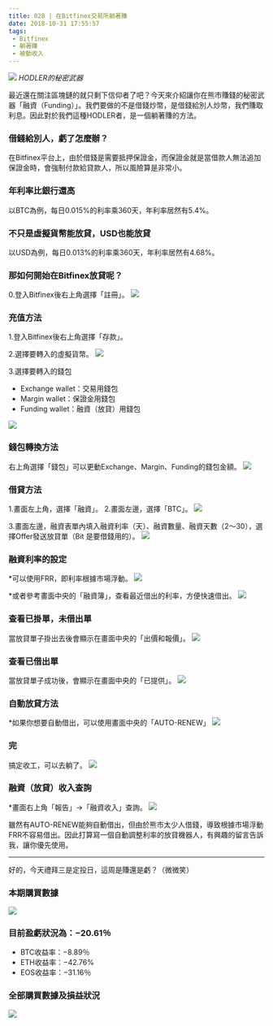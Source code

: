 ```yaml
---
title: 028 | 在Bitfinex交易所躺著賺
date: 2018-10-31 17:55:57
tags:
 - Bitfinex
 - 躺著賺
 - 被動收入
---
```

![](https://firebasestorage.googleapis.com/v0/b/blog-1f60b.appspot.com/o/28.gif?alt=media&token=46fd9f6f-2e45-4dc3-9305-de183b84d8ec)
*HODLER的秘密武器*

最近還在關注區塊鏈的就只剩下信仰者了吧？今天來介紹讓你在熊市賺錢的秘密武器「融資（Funding）」。我們要做的不是借錢炒幣，是借錢給別人炒幣，我們賺取利息。因此對於我們這種HODLER者，是一個躺著賺的方法。

### 借錢給別人，虧了怎麼辦？
在Bitfinex平台上，由於借錢是需要抵押保證金，而保證金就是當借款人無法追加保證金時，會強制付款給貸款人，所以風險算是非常小。

### 年利率比銀行還高
以BTC為例，每日0.015%的利率乘360天，年利率居然有5.4%。

### 不只是虛擬貨幣能放貸，USD也能放貸
以USD為例，每日0.013%的利率乘360天，年利率居然有4.68%。

### 那如何開始在Bitfinex放貸呢？
0.登入Bitfinex後右上角選擇「註冊」。
![](https://firebasestorage.googleapis.com/v0/b/blog-1f60b.appspot.com/o/028-p1.png?alt=media&token=507ba0aa-a2c7-41df-9b20-af7cd217ceba)

### 充值方法
1.登入Bitfinex後右上角選擇「存款」。

2.選擇要轉入的虛擬貨幣。
![](https://firebasestorage.googleapis.com/v0/b/blog-1f60b.appspot.com/o/028-p2.png?alt=media&token=e4bfcb06-5f33-4584-8fb9-d1077036a969)

3.選擇要轉入的錢包
- Exchange wallet：交易用錢包 
- Margin wallet：保證金用錢包 
- Funding wallet：融資（放貸）用錢包

![](https://firebasestorage.googleapis.com/v0/b/blog-1f60b.appspot.com/o/028-p3.png?alt=media&token=269830b9-5a3f-4a50-8deb-802ba885ba42)

### 錢包轉換方法
右上角選擇「錢包」可以更動Exchange、Margin、Funding的錢包金額。
![](https://firebasestorage.googleapis.com/v0/b/blog-1f60b.appspot.com/o/028-p4.png?alt=media&token=b156d3d1-75cd-4f33-921a-240dec66929c)


### 借貸方法
1.畫面左上角，選擇「融資」。
2.畫面左邊，選擇「BTC」。
![](https://firebasestorage.googleapis.com/v0/b/blog-1f60b.appspot.com/o/028-p5.png?alt=media&token=67332754-d355-4730-8d7b-53a47f5ade98)

3.畫面左邊，融資表單內填入融資利率（天）、融資數量、融資天數（2～30），選擇Offer發送放貸單（Bit 是要借錢用的）。
![](https://firebasestorage.googleapis.com/v0/b/blog-1f60b.appspot.com/o/028-p6.png?alt=media&token=5d82d9eb-a2ce-47d1-864c-aedeb452a453)

### 融資利率的設定
*可以使用FRR，即利率根據市場浮動。
![](https://firebasestorage.googleapis.com/v0/b/blog-1f60b.appspot.com/o/028-p7.png?alt=media&token=3762b7ce-201c-493e-84e5-0c34a48e5a1d)

*或者參考畫面中央的「融資簿」，查看最近借出的利率，方便快速借出。
![](https://firebasestorage.googleapis.com/v0/b/blog-1f60b.appspot.com/o/028-p8.png?alt=media&token=60f2e564-9b9e-409a-b08b-c6d044b7c51a)


### 查看已掛單，未借出單
當放貸單子掛出去後會顯示在畫面中央的「出價和報價」。
![](https://firebasestorage.googleapis.com/v0/b/blog-1f60b.appspot.com/o/028-p9.png?alt=media&token=c4a63a21-6e08-403a-b315-de655301233c)


### 查看已借出單
當放貸單子成功後，會顯示在畫面中央的「已提供」。
![](https://firebasestorage.googleapis.com/v0/b/blog-1f60b.appspot.com/o/028-p10.png?alt=media&token=677db8c5-d5db-482b-a305-a2dd5a03cb8d)


### 自動放貸方法
*如果你想要自動借出，可以使用畫面中央的「AUTO-RENEW」
![](https://firebasestorage.googleapis.com/v0/b/blog-1f60b.appspot.com/o/028-p11.png?alt=media&token=d7909c18-f486-4298-aaba-8235ea8997ef)

### 完
搞定收工，可以去躺了。
![](https://firebasestorage.googleapis.com/v0/b/blog-1f60b.appspot.com/o/28.gif?alt=media&token=46fd9f6f-2e45-4dc3-9305-de183b84d8ec)


### 融資（放貸）收入查詢
*畫面右上角「報告」->「融資收入」查詢。
![](https://firebasestorage.googleapis.com/v0/b/blog-1f60b.appspot.com/o/028-p12.png?alt=media&token=375326b7-859c-4477-a67c-4561f8418128)


雖然有AUTO-RENEW能夠自動借出，但由於熊市太少人借錢，導致根據市場浮動FRR不容易借出。因此打算寫一個自動調整利率的放貸機器人，有興趣的留言告訴我，讓你優先使用。

***


好的，今天禮拜三是定投日，這周是賺還是虧？（微微笑）
### 本期購買數據
![](https://firebasestorage.googleapis.com/v0/b/blog-1f60b.appspot.com/o/%E8%B4%AD%E4%B9%B0%E6%95%B0%E6%8D%AE028.png?alt=media&token=27a32aff-50e4-49f2-9f60-48a468770b5f)

### 目前盈虧狀況為：−20.61％
- BTC收益率：−8.89％
- ETH收益率：−42.76%
- EOS收益率：−31.16％

### 全部購買數據及損益狀況
![](https://firebasestorage.googleapis.com/v0/b/blog-1f60b.appspot.com/o/%E5%85%A8%E9%83%A8%E8%B4%AD%E4%B9%B0%E6%95%B0%E6%8D%AE%E5%8F%8A%E6%8D%9F%E7%9B%8A%E7%8A%B6%E5%86%B5028.png?alt=media&token=0d8360fb-3000-4ef1-863c-791b25434883)